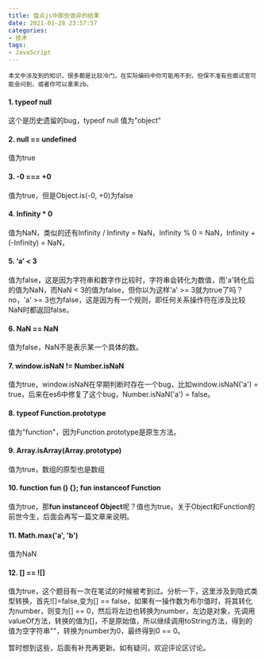 ```yaml
---
title: 盘点js中那些诡异的结果
date: 2021-01-28 23:57:57
categories:
- 技术
tags:
- JavaScript
---
```


	本文中涉及到的知识，很多都是比较冷门，在实际编码中你可能用不到，但保不准有些面试官可能会问到，或者你可以拿来zb。

#### 	1. typeof null

这个是历史遗留的bug，typeof null 值为"object"

#### 	2. null == undefined

值为true

#### 	3. -0 === +0

值为true，但是Object.is(-0, +0)为false

#### 	4. Infinity * 0

值为NaN，类似的还有Infinity / Infinity = NaN，Infinity % 0 = NaN，Infinity + (-Infinity) = NaN， 

#### 	5. ‘a’ < 3

值为false，这是因为字符串和数字作比较时，字符串会转化为数值，而'a'转化后的值为NaN，而NaN < 3的值为false，但你以为这样'a' >= 3就为true了吗？no，'a' >= 3也为false，这是因为有一个规则，即任何关系操作符在涉及比较NaN时都返回false。

#### 	6. NaN == NaN

值为false，NaN不是表示某一个具体的数。

#### 	7. window.isNaN != Number.isNaN

值为true，window.isNaN在早期判断时存在一个bug，比如window.isNaN('a') = true，后来在es6中修复了这个bug，Number.isNaN('a') = false。

#### 	8. typeof Function.prototype

值为"function"，因为Function.prototype是原生方法。

#### 9. Array.isArray(Array.prototype) 

值为true，数组的原型也是数组

#### 	10. function fun () {}; fun instanceof Function

值为true，那**fun instanceof Object**呢？值也为true。关于Object和Function的前世今生，后面会再写一篇文章来说明。

#### 	11. Math.max('a', 'b')

值为NaN

#### 	12. [] == ![]

值为true，这个题目有一次在笔试的时候被考到过。分析一下，这里涉及到隐式类型转换，首先![]=false,变为[] == false，如果有一操作数为布尔值时，将其转化为number，则变为[] == 0，然后将左边也转换为number，左边是对象，先调用valueOf方法，转换的值为[]，不是原始值，所以继续调用toString方法，得到的值为空字符串""，转换为number为0，最终得到0 == 0。

暂时想到这些，后面有补充再更新。如有疑问，欢迎评论区讨论。

#### 	

